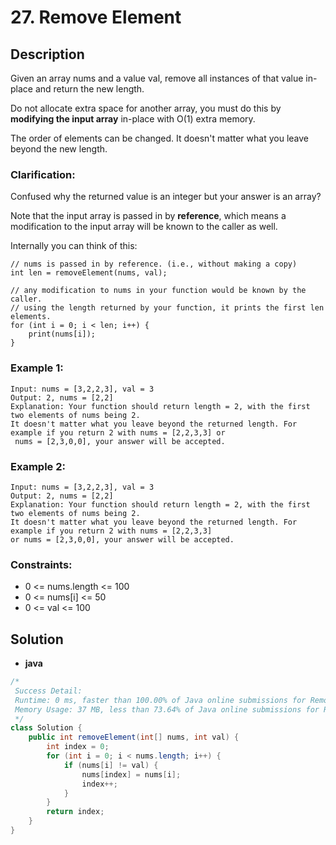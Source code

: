 # 27. Remove Element

## Description

Given an array nums and a value val, remove all instances of that value in-place and return the new length.

Do not allocate extra space for another array, you must do this by **modifying the input array** in-place with O(1)
extra memory.

The order of elements can be changed. It doesn't matter what you leave beyond the new length.

### Clarification:

Confused why the returned value is an integer but your answer is an array?

Note that the input array is passed in by **reference**, which means a modification to the input array will be known to
the caller as well.

Internally you can think of this:

```
// nums is passed in by reference. (i.e., without making a copy)
int len = removeElement(nums, val);

// any modification to nums in your function would be known by the caller.
// using the length returned by your function, it prints the first len elements.
for (int i = 0; i < len; i++) {
    print(nums[i]);
}
```

### Example 1:

```
Input: nums = [3,2,2,3], val = 3
Output: 2, nums = [2,2]
Explanation: Your function should return length = 2, with the first two elements of nums being 2.
It doesn't matter what you leave beyond the returned length. For example if you return 2 with nums = [2,2,3,3] or
 nums = [2,3,0,0], your answer will be accepted.
```

### Example 2:

```
Input: nums = [3,2,2,3], val = 3
Output: 2, nums = [2,2]
Explanation: Your function should return length = 2, with the first two elements of nums being 2.
It doesn't matter what you leave beyond the returned length. For example if you return 2 with nums = [2,2,3,3] 
or nums = [2,3,0,0], your answer will be accepted.
```

### Constraints:

* 0 <= nums.length <= 100
* 0 <= nums[i] <= 50
* 0 <= val <= 100

## Solution

* **java**

```java
/*
 Success Detail:
 Runtime: 0 ms, faster than 100.00% of Java online submissions for Remove Element.
 Memory Usage: 37 MB, less than 73.64% of Java online submissions for Remove Element.
 */
class Solution {
    public int removeElement(int[] nums, int val) {
        int index = 0;
        for (int i = 0; i < nums.length; i++) {
            if (nums[i] != val) {
                nums[index] = nums[i];
                index++;
            }
        }
        return index;
    }
}
```
  